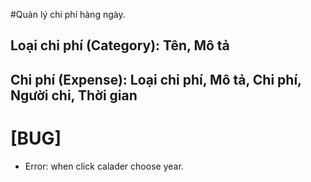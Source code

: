 ﻿#Quản lý chi phí hàng ngày.

## Loại chi phí (Category): Tên, Mô tả 
## Chi phí (Expense): Loại chi phí, Mô tả, Chi phí, Người chi, Thời gian

# [BUG]
- Error: when click calader choose year.